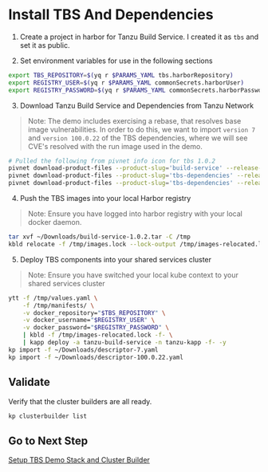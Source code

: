 # Install TBS And Dependencies

1. Create a project in harbor for Tanzu Build Service.  I created it as `tbs` and set it as public.

2. Set environment variables for use in the following sections

```bash
export TBS_REPOSITORY=$(yq r $PARAMS_YAML tbs.harborRepository)
export REGISTRY_USER=$(yq r $PARAMS_YAML commonSecrets.harborUser)
export REGISTRY_PASSWORD=$(yq r $PARAMS_YAML commonSecrets.harborPassword)
```

3. Download Tanzu Build Service and Dependencies from Tanzu Network

>Note: The demo includes exercising a rebase, that resolves base image vulnerabilities.  In order to do this, we want to import `version 7` and `version 100.0.22` of the TBS dependencies, where we will see CVE's resolved with the run image used in the demo.

```bash
# Pulled the following from pivnet info icon for tbs 1.0.2
pivnet download-product-files --product-slug='build-service' --release-version='1.0.2' --product-file-id=773503 -d ~/Downloads
pivnet download-product-files --product-slug='tbs-dependencies' --release-version='7' --product-file-id=765765 -d ~/Downloads
pivnet download-product-files --product-slug='tbs-dependencies' --release-version='100.0.22' --product-file-id=801577 -d ~/Downloads
```

4. Push the TBS images into your local Harbor registry

>Note: Ensure you have logged into harbor registry with your local docker daemon.

```bash
tar xvf ~/Downloads/build-service-1.0.2.tar -C /tmp
kbld relocate -f /tmp/images.lock --lock-output /tmp/images-relocated.lock --repository $TBS_REPOSITORY  
```

5. Deploy TBS components into your shared services cluster

>Note: Ensure you have switched your local kube context to your shared services cluster

```bash
ytt -f /tmp/values.yaml \
    -f /tmp/manifests/ \
    -v docker_repository="$TBS_REPOSITORY" \
    -v docker_username="$REGISTRY_USER" \
    -v docker_password="$REGISTRY_PASSWORD" \
    | kbld -f /tmp/images-relocated.lock -f- \
    | kapp deploy -a tanzu-build-service -n tanzu-kapp -f- -y
kp import -f ~/Downloads/descriptor-7.yaml
kp import -f ~/Downloads/descriptor-100.0.22.yaml
```

## Validate

Verify that the cluster builders are all ready.

```bash
kp clusterbuilder list
```

## Go to Next Step

[Setup TBS Demo Stack and Cluster Builder](03-tbs-custom-dependencies.md)